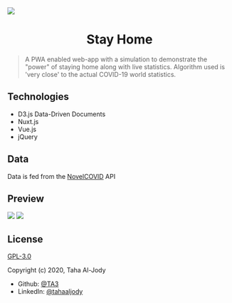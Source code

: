 <img src="https://github.com/TA3/stayhome/raw/master/logo.png">
<h1 style="text-align:center;">Stay Home</h1>

> A PWA enabled web-app with a simulation to demonstrate the "power" of staying home along with live statistics. Algorithm used is 'very close' to the actual COVID-19 world statistics.

## Technologies
- D3.js Data-Driven Documents 
- Nuxt.js
- Vue.js
- jQuery
  
## Data
Data is fed from the <a href="https://github.com/NovelCOVID">NovelCOVID</a> API

## Preview
<img src="https://github.com/TA3/stayhome/raw/master/sim.png">
<img src="https://github.com/TA3/stayhome/raw/master/stat.png">

## License

[GPL-3.0](https://opensource.org/licenses/GPL-3.0) 

Copyright (c) 2020, Taha Al-Jody


- Github: [@TA3](https://github.com/TA3)
- LinkedIn: [@tahaaljody](https://linkedin.com/in/tahaaljody)

